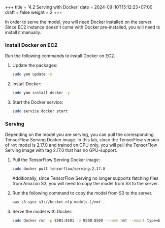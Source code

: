 +++
title = '4.2 Serving with Docker'
date = 2024-09-10T15:12:23+07:00
draft = false
weight = 2
+++

In order to serve the model, you will need Docker installed on the server. Since EC2 instance doesn't come
with Docker pre-installed, you will need to install it manually.

### Install Docker on EC2

Run the following commands to install Docker on EC2.

1. Update the packages:
    ```bash
    sudo yum update -y
    ```

2. Install Docker:
    ```bash
    sudo yum install docker -y
    ```

3. Start the Docker service:
    ```bash
    sudo service docker start
    ```

### Serving

Depending on the model you are serving, you can pull the corresponding TensorFlow Serving Docker image.
In this lab, since the TensorFlow version of `nmt` model is 2.17.0 and trained on CPU only, you will pull
the TensorFlow Serving image with tag 2.17.0 that has no GPU-support.

1. Pull the TensorFlow Serving Docker image:
   ```bash
   sudo docker pull tensorflow/serving:2.17.0
   ```

   Additionally, since TensorFlow Serving no longer supports fetching files from Amazon S3, you will need to
   copy the model from S3 to the server. 

2. Run the following command to copy the model from S3 to the server.
   ```bash
   aws s3 sync s3://bucket-nlp-models-1/nmt .
   ```

3. Serve the model with Docker:
   ```bash
   sudo docker run -p 8501:8501 -p 8500:8500 --name nmt --mount type=bind,source=$(pwd)/nmt,target=/models/nmt -e MODEL_NAME=nmt -t tensorflow/serving:2.17.0
   ```